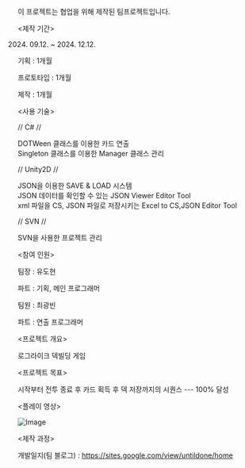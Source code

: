 이 프로젝트는 협업을 위해 제작된 팀프로젝트입니다.

<제작 기간>

 2024. 09.12. ~ 2024. 12.12.

기획 : 1개월

프로토타입 : 1개월

제작 : 1개월

<사용 기술>

// C# //

DOTWeen 클래스를 이용한 카드 연출  
Singleton 클래스를 이용한 Manager 클래스 관리  

// Unity2D //

JSON을 이용한 SAVE & LOAD 시스템  
JSON 데이터를 확인할 수 있는 JSON Viewer Editor Tool  
xml 파일을 CS, JSON 파일로 저장시키는 Excel to CS,JSON Editor Tool  


// SVN //

SVN을 사용한 프로젝트 관리

<참여 인원>

팀장 : 유도현

파트 : 기획, 메인 프로그래머

팀원 : 최광빈

파트 : 연출 프로그래머


<프로젝트 개요> 

로그라이크 덱빌딩 게임

<프로젝트 목표>

시작부터 전투 종료 후 카드 획득 후 덱 저장까지의 시퀀스 --- 100% 달성


<플레이 영상>

![Image](https://github.com/user-attachments/assets/6a6dc12c-50de-475a-9a8a-a917e402003b)


<제작 과정>

개발일지(팀 블로그) : https://sites.google.com/view/untildone/home

